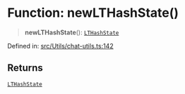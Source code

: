 # Function: newLTHashState()

> **newLTHashState**(): [`LTHashState`](../type-aliases/LTHashState.md)

Defined in: [src/Utils/chat-utils.ts:142](https://github.com/Fokusdotid/bail/blob/a029a4f9908cd3806112e8438f5a31dda1376b84/src/Utils/chat-utils.ts#L142)

## Returns

[`LTHashState`](../type-aliases/LTHashState.md)
